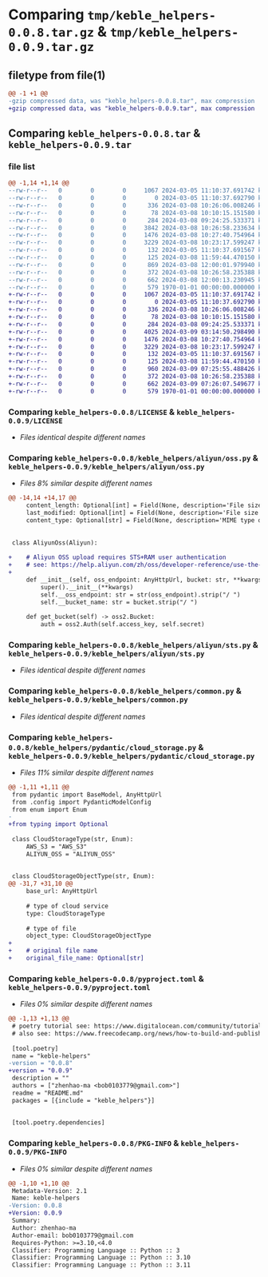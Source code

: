 # Comparing `tmp/keble_helpers-0.0.8.tar.gz` & `tmp/keble_helpers-0.0.9.tar.gz`

## filetype from file(1)

```diff
@@ -1 +1 @@
-gzip compressed data, was "keble_helpers-0.0.8.tar", max compression
+gzip compressed data, was "keble_helpers-0.0.9.tar", max compression
```

## Comparing `keble_helpers-0.0.8.tar` & `keble_helpers-0.0.9.tar`

### file list

```diff
@@ -1,14 +1,14 @@
--rw-r--r--   0        0        0     1067 2024-03-05 11:10:37.691742 keble_helpers-0.0.8/LICENSE
--rw-r--r--   0        0        0        0 2024-03-05 11:10:37.692790 keble_helpers-0.0.8/README.md
--rw-r--r--   0        0        0      336 2024-03-08 10:26:06.008246 keble_helpers-0.0.8/keble_helpers/__init__.py
--rw-r--r--   0        0        0       78 2024-03-08 10:10:15.151580 keble_helpers-0.0.8/keble_helpers/aliyun/__init__.py
--rw-r--r--   0        0        0      284 2024-03-08 09:24:25.533371 keble_helpers-0.0.8/keble_helpers/aliyun/base.py
--rw-r--r--   0        0        0     3842 2024-03-08 10:26:58.233634 keble_helpers-0.0.8/keble_helpers/aliyun/oss.py
--rw-r--r--   0        0        0     1476 2024-03-08 10:27:40.754964 keble_helpers-0.0.8/keble_helpers/aliyun/sts.py
--rw-r--r--   0        0        0     3229 2024-03-08 10:23:17.599247 keble_helpers-0.0.8/keble_helpers/common.py
--rw-r--r--   0        0        0      132 2024-03-05 11:10:37.691567 keble_helpers-0.0.8/keble_helpers/enum.py
--rw-r--r--   0        0        0      125 2024-03-08 11:59:44.470150 keble_helpers-0.0.8/keble_helpers/pydantic/__init__.py
--rw-r--r--   0        0        0      869 2024-03-08 12:00:01.979940 keble_helpers-0.0.8/keble_helpers/pydantic/cloud_storage.py
--rw-r--r--   0        0        0      372 2024-03-08 10:26:58.235388 keble_helpers-0.0.8/keble_helpers/pydantic/config.py
--rw-r--r--   0        0        0      662 2024-03-08 12:00:13.230945 keble_helpers-0.0.8/pyproject.toml
--rw-r--r--   0        0        0      579 1970-01-01 00:00:00.000000 keble_helpers-0.0.8/PKG-INFO
+-rw-r--r--   0        0        0     1067 2024-03-05 11:10:37.691742 keble_helpers-0.0.9/LICENSE
+-rw-r--r--   0        0        0        0 2024-03-05 11:10:37.692790 keble_helpers-0.0.9/README.md
+-rw-r--r--   0        0        0      336 2024-03-08 10:26:06.008246 keble_helpers-0.0.9/keble_helpers/__init__.py
+-rw-r--r--   0        0        0       78 2024-03-08 10:10:15.151580 keble_helpers-0.0.9/keble_helpers/aliyun/__init__.py
+-rw-r--r--   0        0        0      284 2024-03-08 09:24:25.533371 keble_helpers-0.0.9/keble_helpers/aliyun/base.py
+-rw-r--r--   0        0        0     4025 2024-03-09 03:14:50.298490 keble_helpers-0.0.9/keble_helpers/aliyun/oss.py
+-rw-r--r--   0        0        0     1476 2024-03-08 10:27:40.754964 keble_helpers-0.0.9/keble_helpers/aliyun/sts.py
+-rw-r--r--   0        0        0     3229 2024-03-08 10:23:17.599247 keble_helpers-0.0.9/keble_helpers/common.py
+-rw-r--r--   0        0        0      132 2024-03-05 11:10:37.691567 keble_helpers-0.0.9/keble_helpers/enum.py
+-rw-r--r--   0        0        0      125 2024-03-08 11:59:44.470150 keble_helpers-0.0.9/keble_helpers/pydantic/__init__.py
+-rw-r--r--   0        0        0      960 2024-03-09 07:25:55.488426 keble_helpers-0.0.9/keble_helpers/pydantic/cloud_storage.py
+-rw-r--r--   0        0        0      372 2024-03-08 10:26:58.235388 keble_helpers-0.0.9/keble_helpers/pydantic/config.py
+-rw-r--r--   0        0        0      662 2024-03-09 07:26:07.549677 keble_helpers-0.0.9/pyproject.toml
+-rw-r--r--   0        0        0      579 1970-01-01 00:00:00.000000 keble_helpers-0.0.9/PKG-INFO
```

### Comparing `keble_helpers-0.0.8/LICENSE` & `keble_helpers-0.0.9/LICENSE`

 * *Files identical despite different names*

### Comparing `keble_helpers-0.0.8/keble_helpers/aliyun/oss.py` & `keble_helpers-0.0.9/keble_helpers/aliyun/oss.py`

 * *Files 8% similar despite different names*

```diff
@@ -14,14 +14,17 @@
     content_length: Optional[int] = Field(None, description='File size in bytes', serialization_alias="contentLength")
     last_modified: Optional[int] = Field(None, description='File size in bytes', serialization_alias="lastModified")
     content_type: Optional[str] = Field(None, description='MIME type of the file, e.g. img/jpeg', serialization_alias="contentType")
 
 
 class AliyunOss(Aliyun):
 
+    # Aliyun OSS upload requires STS+RAM user authentication
+    # see: https://help.aliyun.com/zh/oss/developer-reference/use-the-accesskey-pair-of-a-ram-user-to-initiate-a-request
+
     def __init__(self, oss_endpoint: AnyHttpUrl, bucket: str, **kwargs):
         super().__init__(**kwargs)
         self.__oss_endpoint: str = str(oss_endpoint).strip("/ ")
         self.__bucket_name: str = bucket.strip("/ ")
 
     def get_bucket(self) -> oss2.Bucket:
         auth = oss2.Auth(self.access_key, self.secret)
```

### Comparing `keble_helpers-0.0.8/keble_helpers/aliyun/sts.py` & `keble_helpers-0.0.9/keble_helpers/aliyun/sts.py`

 * *Files identical despite different names*

### Comparing `keble_helpers-0.0.8/keble_helpers/common.py` & `keble_helpers-0.0.9/keble_helpers/common.py`

 * *Files identical despite different names*

### Comparing `keble_helpers-0.0.8/keble_helpers/pydantic/cloud_storage.py` & `keble_helpers-0.0.9/keble_helpers/pydantic/cloud_storage.py`

 * *Files 11% similar despite different names*

```diff
@@ -1,11 +1,11 @@
 from pydantic import BaseModel, AnyHttpUrl
 from .config import PydanticModelConfig
 from enum import Enum
-
+from typing import Optional
 
 class CloudStorageType(str, Enum):
     AWS_S3 = "AWS_S3"
     ALIYUN_OSS = "ALIYUN_OSS"
 
 
 class CloudStorageObjectType(str, Enum):
@@ -31,7 +31,10 @@
     base_url: AnyHttpUrl
 
     # type of cloud service
     type: CloudStorageType
 
     # type of file
     object_type: CloudStorageObjectType
+
+    # original file name
+    original_file_name: Optional[str]
```

### Comparing `keble_helpers-0.0.8/pyproject.toml` & `keble_helpers-0.0.9/pyproject.toml`

 * *Files 0% similar despite different names*

```diff
@@ -1,13 +1,13 @@
 # poetry tutorial see: https://www.digitalocean.com/community/tutorials/how-to-publish-python-packages-to-pypi-using-poetry-on-ubuntu-22-04
 # also see: https://www.freecodecamp.org/news/how-to-build-and-publish-python-packages-with-poetry/
 
 [tool.poetry]
 name = "keble-helpers"
-version = "0.0.8"
+version = "0.0.9"
 description = ""
 authors = ["zhenhao-ma <bob0103779@gmail.com>"]
 readme = "README.md"
 packages = [{include = "keble_helpers"}]
 
 
 [tool.poetry.dependencies]
```

### Comparing `keble_helpers-0.0.8/PKG-INFO` & `keble_helpers-0.0.9/PKG-INFO`

 * *Files 0% similar despite different names*

```diff
@@ -1,10 +1,10 @@
 Metadata-Version: 2.1
 Name: keble-helpers
-Version: 0.0.8
+Version: 0.0.9
 Summary: 
 Author: zhenhao-ma
 Author-email: bob0103779@gmail.com
 Requires-Python: >=3.10,<4.0
 Classifier: Programming Language :: Python :: 3
 Classifier: Programming Language :: Python :: 3.10
 Classifier: Programming Language :: Python :: 3.11
```

